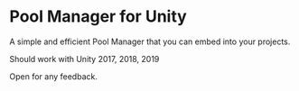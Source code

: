 # Pool Manager for Unity

A simple and efficient Pool Manager that you can embed into your projects.

Should work with Unity 2017, 2018, 2019

Open for any feedback.
